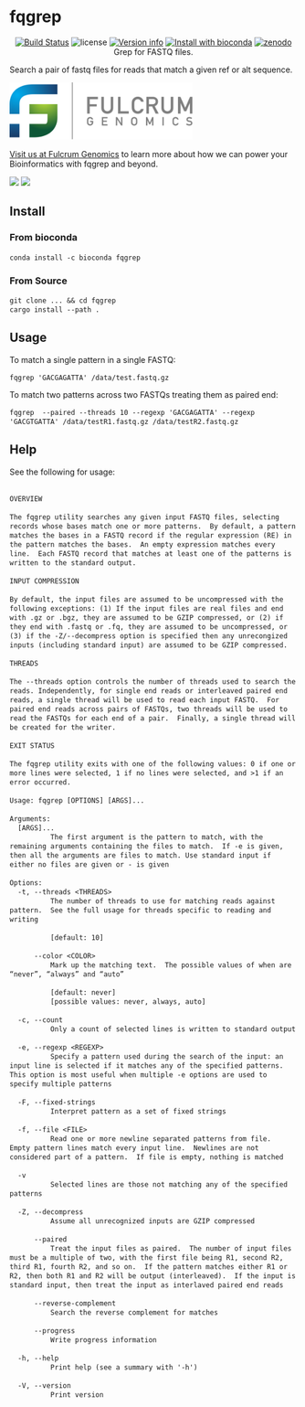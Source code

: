 # fqgrep

<p align="center">
  <a href="https://github.com/fulcrumgenomics/fqgrep/actions?query=workflow%3ACheck"><img src="https://github.com/fulcrumgenomics/fqgrep/workflows/Check/badge.svg" alt="Build Status"></a>
  <img src="https://img.shields.io/crates/l/fqgrep.svg" alt="license">
  <a href="https://crates.io/crates/fqgrep"><img src="https://img.shields.io/crates/v/fqgrep.svg?colorB=319e8c" alt="Version info"></a>
  <a href="http://bioconda.github.io/recipes/fqgrep/README.html"><img src="https://img.shields.io/badge/install%20with-bioconda-brightgreen.svg?style=flat" alt="Install with bioconda"></a>
  <a href="https://doi.org/10.5281/zenodo.14985002"><img src="https://zenodo.org/badge/416465549.svg" alt="zenodo"></a>
  <br>
  Grep for FASTQ files.
</p>

Search a pair of fastq files for reads that match a given ref or alt sequence.

<p>
<a href float="left"="https://fulcrumgenomics.com"><img src=".github/logos/fulcrumgenomics.svg" alt="Fulcrum Genomics" height="100"/></a>
</p>

[Visit us at Fulcrum Genomics](www.fulcrumgenomics.com) to learn more about how we can power your Bioinformatics with fqgrep and beyond.

<a href="mailto:contact@fulcrumgenomics.com?subject=[GitHub inquiry]"><img src="https://img.shields.io/badge/Email_us-brightgreen.svg?&style=for-the-badge&logo=gmail&logoColor=white"/></a>
<a href="https://www.fulcrumgenomics.com"><img src="https://img.shields.io/badge/Visit_Us-blue.svg?&style=for-the-badge&logo=wordpress&logoColor=white"/></a>

## Install

### From bioconda

```console
conda install -c bioconda fqgrep
```

### From Source

```console 
git clone ... && cd fqgrep
cargo install --path .
```

## Usage

To match a single pattern in a single FASTQ:

```console
fqgrep 'GACGAGATTA' /data/test.fastq.gz
```

To match two patterns across two FASTQs treating them as paired end:

```console
fqgrep  --paired --threads 10 --regexp 'GACGAGATTA' --regexp 'GACGTGATTA' /data/testR1.fastq.gz /data/testR2.fastq.gz
```

## Help

See the following for usage:

<!-- start usage -->
```console

OVERVIEW

The fqgrep utility searches any given input FASTQ files, selecting records whose bases match one or more patterns.  By default, a pattern matches the bases in a FASTQ record if the regular expression (RE) in the pattern matches the bases.  An empty expression matches every line.  Each FASTQ record that matches at least one of the patterns is written to the standard output.

INPUT COMPRESSION

By default, the input files are assumed to be uncompressed with the following exceptions: (1) If the input files are real files and end with .gz or .bgz, they are assumed to be GZIP compressed, or (2) if they end with .fastq or .fq, they are assumed to be uncompressed, or (3) if the -Z/--decompress option is specified then any unrecongized inputs (including standard input) are assumed to be GZIP compressed.

THREADS

The --threads option controls the number of threads used to search the reads. Independently, for single end reads or interleaved paired end reads, a single thread will be used to read each input FASTQ.  For paired end reads across pairs of FASTQs, two threads will be used to read the FASTQs for each end of a pair.  Finally, a single thread will be created for the writer.

EXIT STATUS

The fqgrep utility exits with one of the following values: 0 if one or more lines were selected, 1 if no lines were selected, and >1 if an error occurred.

Usage: fqgrep [OPTIONS] [ARGS]...

Arguments:
  [ARGS]...
          The first argument is the pattern to match, with the remaining arguments containing the files to match.  If -e is given, then all the arguments are files to match. Use standard input if either no files are given or - is given

Options:
  -t, --threads <THREADS>
          The number of threads to use for matching reads against pattern.  See the full usage for threads specific to reading and writing
          
          [default: 10]

      --color <COLOR>
          Mark up the matching text.  The possible values of when are “never”, “always” and “auto”
          
          [default: never]
          [possible values: never, always, auto]

  -c, --count
          Only a count of selected lines is written to standard output

  -e, --regexp <REGEXP>
          Specify a pattern used during the search of the input: an input line is selected if it matches any of the specified patterns.  This option is most useful when multiple -e options are used to specify multiple patterns

  -F, --fixed-strings
          Interpret pattern as a set of fixed strings

  -f, --file <FILE>
          Read one or more newline separated patterns from file.  Empty pattern lines match every input line.  Newlines are not considered part of a pattern.  If file is empty, nothing is matched

  -v
          Selected lines are those not matching any of the specified patterns

  -Z, --decompress
          Assume all unrecognized inputs are GZIP compressed

      --paired
          Treat the input files as paired.  The number of input files must be a multiple of two, with the first file being R1, second R2, third R1, fourth R2, and so on.  If the pattern matches either R1 or R2, then both R1 and R2 will be output (interleaved).  If the input is standard input, then treat the input as interlaved paired end reads

      --reverse-complement
          Search the reverse complement for matches

      --progress
          Write progress information

  -h, --help
          Print help (see a summary with '-h')

  -V, --version
          Print version
```
<!-- end usage -->
